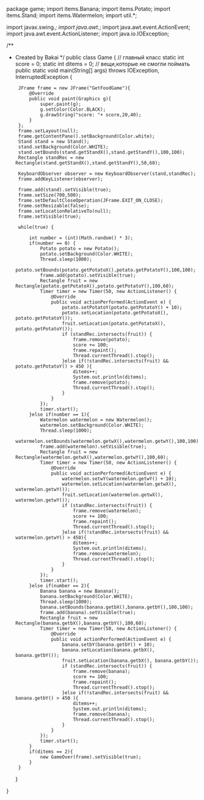 package game;
import items.Banana;
import items.Potato;
import items.Stand;
import items.Watermelon;
import util.*;

import javax.swing.*;
import java.awt.*;
import java.awt.event.ActionEvent;
import java.awt.event.ActionListener;
import java.io.IOException;





/**
 * Created by Bakai
 */
public class Game { // главный класс
    static int score = 0;
    static int ditems = 0; // вещи,которые не смогли поймать
    public static void main(String[] args) throws IOException, InterruptedException {

        JFrame frame = new JFrame("GetFoodGame"){
            @Override
            public void paint(Graphics g){
                super.paint(g);
                g.setColor(Color.BLACK);
                g.drawString("score: "+ score,20,40);
            }
        };
        frame.setLayout(null);
        frame.getContentPane().setBackground(Color.white);
        Stand stand = new Stand();
        stand.setBackground(Color.WHITE);
        stand.setBounds(stand.getStandX(),stand.getStandY(),100,100);
        Rectangle standRec = new Rectangle(stand.getStandX(),stand.getStandY(),50,60);

        KeyboardObserver observer = new KeyboardObserver(stand,standRec);
        frame.addKeyListener(observer);

        frame.add(stand).setVisible(true);
        frame.setSize(700,500);
        frame.setDefaultCloseOperation(JFrame.EXIT_ON_CLOSE);
        frame.setResizable(false);
        frame.setLocationRelativeTo(null);
        frame.setVisible(true);

        while(true) {

            int number = (int)(Math.random() * 3);
            if(number == 0) {
                Potato potato = new Potato();
                potato.setBackground(Color.WHITE);
                Thread.sleep(1000);
                potato.setBounds(potato.getPotatoX(),potato.getPotatoY(),100,100);
                frame.add(potato).setVisible(true);
                Rectangle fruit = new Rectangle(potato.getPotatoX(),potato.getPotatoY(),100,60);
                Timer timer = new Timer(50, new ActionListener() {
                    @Override
                    public void actionPerformed(ActionEvent e) {
                        potato.setPotatoY(potato.getPotatoY() + 10);
                        potato.setLocation(potato.getPotatoX(), potato.getPotatoY());
                        fruit.setLocation(potato.getPotatoX(), potato.getPotatoY());
                        if (standRec.intersects(fruit)) {
                            frame.remove(potato);
                            score += 100;
                            frame.repaint();
                            Thread.currentThread().stop();
                        }else if(!standRec.intersects(fruit) &&  potato.getPotatoY() > 450 ){
                            ditems++;
                            System.out.println(ditems);
                            frame.remove(potato);
                            Thread.currentThread().stop();
                        }
                    }
                });
                timer.start();
            }else if(number == 1){
                Watermelon watermelon = new Watermelon();
                watermelon.setBackground(Color.WHITE);
                Thread.sleep(1000);
                watermelon.setBounds(watermelon.getwX(),watermelon.getwY(),100,100);
                frame.add(watermelon).setVisible(true);
                Rectangle fruit = new Rectangle(watermelon.getwX(),watermelon.getwY(),100,60);
                Timer timer = new Timer(50, new ActionListener() {
                    @Override
                    public void actionPerformed(ActionEvent e) {
                        watermelon.setwY(watermelon.getwY() + 10);
                        watermelon.setLocation(watermelon.getwX(), watermelon.getwY());
                        fruit.setLocation(watermelon.getwX(), watermelon.getwY());
                        if (standRec.intersects(fruit)) {
                            frame.remove(watermelon);
                            score += 100;
                            frame.repaint();
                            Thread.currentThread().stop();
                        }else if(!standRec.intersects(fruit) &&  watermelon.getwY() > 450){
                            ditems++;
                            System.out.println(ditems);
                            frame.remove(watermelon);
                            Thread.currentThread().stop();
                        }
                    }
                });
                timer.start();
            }else if(number == 2){
                Banana banana = new Banana();
                banana.setBackground(Color.WHITE);
                Thread.sleep(1000);
                banana.setBounds(banana.getbX(),banana.getbY(),100,100);
                frame.add(banana).setVisible(true);
                Rectangle fruit = new Rectangle(banana.getbX(),banana.getbY(),100,60);
                Timer timer = new Timer(50, new ActionListener() {
                    @Override
                    public void actionPerformed(ActionEvent e) {
                        banana.setbY(banana.getbY() + 10);
                        banana.setLocation(banana.getbX(), banana.getbY());
                        fruit.setLocation(banana.getbX(), banana.getbY());
                        if (standRec.intersects(fruit)) {
                            frame.remove(banana);
                            score += 100;
                            frame.repaint();
                            Thread.currentThread().stop();
                        }else if(!standRec.intersects(fruit) &&  banana.getbY() > 450 ){
                            ditems++;
                            System.out.println(ditems);
                            frame.remove(banana);
                            Thread.currentThread().stop();
                        }
                    }
                });
                timer.start();
            }
            if(ditems == 2){
                new GameOver(frame).setVisible(true);
            }
        }

    }


}
